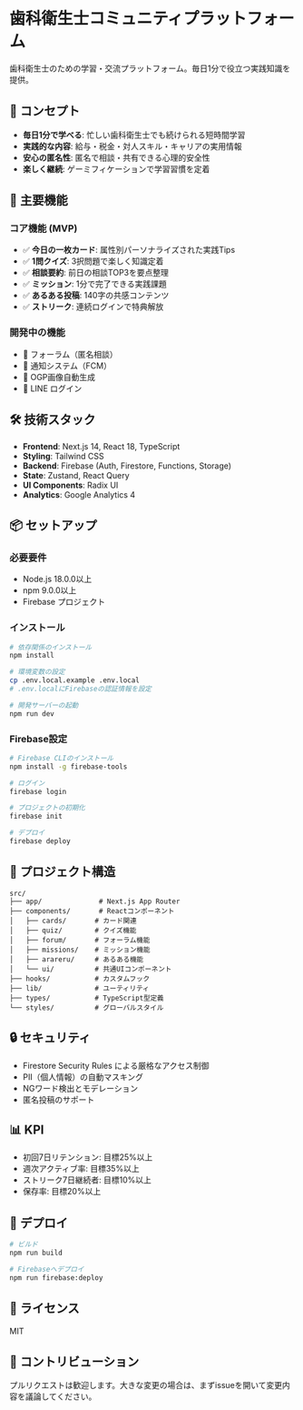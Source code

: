 # 歯科衛生士コミュニティプラットフォーム

歯科衛生士のための学習・交流プラットフォーム。毎日1分で役立つ実践知識を提供。

## 🎯 コンセプト

- **毎日1分で学べる**: 忙しい歯科衛生士でも続けられる短時間学習
- **実践的な内容**: 給与・税金・対人スキル・キャリアの実用情報
- **安心の匿名性**: 匿名で相談・共有できる心理的安全性
- **楽しく継続**: ゲーミフィケーションで学習習慣を定着

## 🚀 主要機能

### コア機能 (MVP)
- ✅ **今日の一枚カード**: 属性別パーソナライズされた実践Tips
- ✅ **1問クイズ**: 3択問題で楽しく知識定着
- ✅ **相談要約**: 前日の相談TOP3を要点整理
- ✅ **ミッション**: 1分で完了できる実践課題
- ✅ **あるある投稿**: 140字の共感コンテンツ
- ✅ **ストリーク**: 連続ログインで特典解放

### 開発中の機能
- 🚧 フォーラム（匿名相談）
- 🚧 通知システム（FCM）
- 🚧 OGP画像自動生成
- 🚧 LINE ログイン

## 🛠 技術スタック

- **Frontend**: Next.js 14, React 18, TypeScript
- **Styling**: Tailwind CSS
- **Backend**: Firebase (Auth, Firestore, Functions, Storage)
- **State**: Zustand, React Query
- **UI Components**: Radix UI
- **Analytics**: Google Analytics 4

## 📦 セットアップ

### 必要要件
- Node.js 18.0.0以上
- npm 9.0.0以上
- Firebase プロジェクト

### インストール

```bash
# 依存関係のインストール
npm install

# 環境変数の設定
cp .env.local.example .env.local
# .env.localにFirebaseの認証情報を設定

# 開発サーバーの起動
npm run dev
```

### Firebase設定

```bash
# Firebase CLIのインストール
npm install -g firebase-tools

# ログイン
firebase login

# プロジェクトの初期化
firebase init

# デプロイ
firebase deploy
```

## 📁 プロジェクト構造

```
src/
├── app/              # Next.js App Router
├── components/       # Reactコンポーネント
│   ├── cards/       # カード関連
│   ├── quiz/        # クイズ機能
│   ├── forum/       # フォーラム機能
│   ├── missions/    # ミッション機能
│   ├── arareru/     # あるある機能
│   └── ui/          # 共通UIコンポーネント
├── hooks/           # カスタムフック
├── lib/             # ユーティリティ
├── types/           # TypeScript型定義
└── styles/          # グローバルスタイル
```

## 🔒 セキュリティ

- Firestore Security Rules による厳格なアクセス制御
- PII（個人情報）の自動マスキング
- NGワード検出とモデレーション
- 匿名投稿のサポート

## 📊 KPI

- 初回7日リテンション: 目標25%以上
- 週次アクティブ率: 目標35%以上  
- ストリーク7日継続者: 目標10%以上
- 保存率: 目標20%以上

## 🚀 デプロイ

```bash
# ビルド
npm run build

# Firebaseへデプロイ
npm run firebase:deploy
```

## 📝 ライセンス

MIT

## 🤝 コントリビューション

プルリクエストは歓迎します。大きな変更の場合は、まずissueを開いて変更内容を議論してください。